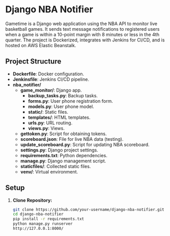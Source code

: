 # Django NBA Notifier

Gametime is a Django web application using the NBA API to monitor live basketball games. 
It sends text message notifications to registered users when a game is within a 10-point margin with 8 minutes or less in 
the 4th quarter. 
The project is Dockerized, integrates with Jenkins for CI/CD, and is hosted on AWS Elastic Beanstalk.

## Project Structure

- **Dockerfile**: Docker configuration.
- **Jenkinsfile**: Jenkins CI/CD pipeline.
- **nba_notifier/**
  - **game_monitor/**: Django app.
    - **backup_tasks.py**: Backup tasks.
    - **forms.py**: User phone registration form.
    - **models.py**: User phone model.
    - **static/**: Static files.
    - **templates/**: HTML templates.
    - **urls.py**: URL routing.
    - **views.py**: Views.
  - **gettoken.py**: Script for obtaining tokens.
  - **scoreboard.json**: File for live NBA data (testing).
  - **update_scoreboard.py**: Script for updating NBA scoreboard.
  - **settings.py**: Django project settings.
  - **requirements.txt**: Python dependencies.
  - **manage.py**: Django management script.
  - **staticfiles/**: Collected static files.
  - **venv/**: Virtual environment.

## Setup

1. **Clone Repository:**
   ```bash
   git clone https://github.com/your-username/django-nba-notifier.git
   cd django-nba-notifier
   pip install -r requirements.txt
   python manage.py runserver
   http://127.0.0.1:8000/




